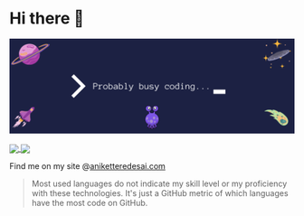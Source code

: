 # Hi there &#128075;
![header](header.png)

<a href="https://github.com/icy-comet">
<img src="https://github-readme-stats.vercel.app/api?username=icy-comet&count_private=true&show_icons=true&theme=nightowl&line_height=27&bg_color=1e2145" align="center">
</a>
<a href="https://github.com/icy-comet">
<img src="https://github-readme-stats.vercel.app/api/top-langs/?username=icy-comet&title_color=c491ee&text_color=8ddac8&bg_color=1e2145" align="center">
</a>

<br/>

Find me on my site @[aniketteredesai.com](https://aniketteredesai.com/)

> Most used languages do not indicate my skill level or my proficiency with these technologies. It's just a GitHub metric of which languages have the most code on GitHub.